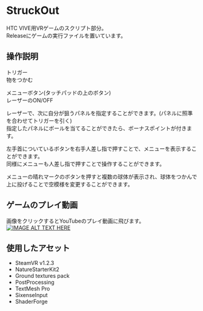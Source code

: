 # StruckOut

HTC VIVE用VRゲームのスクリプト部分。\
Releaseにゲームの実行ファイルを置いています。

## 操作説明
トリガー\
物をつかむ

メニューボタン(タッチパッドの上のボタン)\
レーザーのON/OFF

レーザーで、次に自分が狙うパネルを指定することができます。(パネルに照準を合わせてトリガーを引く)\
指定したパネルにボールを当てることができたら、ボーナスポイントが付きます。

左手首についているボタンを右手人差し指で押すことで、メニューを表示することができます。\
同様にメニューも人差し指で押すことで操作することができます。

メニューの晴れマークのボタンを押すと複数の球体が表示され、球体をつかんで上に投げることで空模様を変更することができます。

## ゲームのプレイ動画
画像をクリックするとYouTubeのプレイ動画に飛びます。\
[![IMAGE ALT TEXT HERE](https://img.youtube.com/vi/KamrIvEbZ4k/0.jpg)](https://www.youtube.com/watch?v=KamrIvEbZ4k)

## 使用したアセット
* SteamVR v1.2.3
* NatureStarterKit2
* Ground textures pack
* PostProcessing
* TextMesh Pro
* SixenseInput
* ShaderForge

